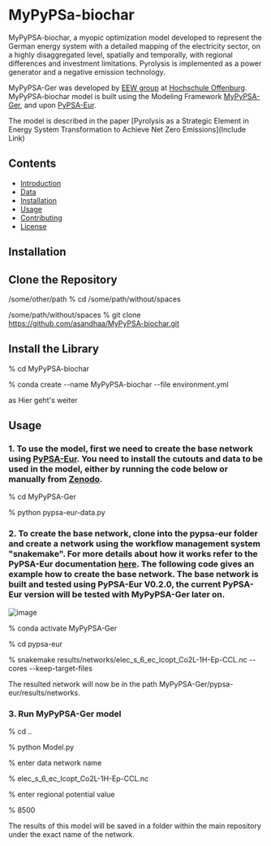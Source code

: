 # MyPyPSa-biochar


MyPyPSA-biochar, a myopic optimization model developed to represent the German energy system with a detailed mapping of the electricity sector, on a highly disaggregated level, spatially and temporally, with regional differences and investment limitations. Pyrolysis is implemented as a power generator and a negative emission technology.

MyPyPSA-Ger was developed by [EEW group](https://ines.hs-offenburg.de/forschung/energiesysteme-und-energiewirtschaft) at [Hochschule Offenburg](https://www.hs-offenburg.de/). 
MyPyPSA-biochar model is built using the Modeling Framework [MyPyPSA-Ger](https://github.com/AnasAbuzayed/MyPyPSA-Ger/), and upon [PyPSA-Eur](https://github.com/PyPSA/pypsa-eur).

The model is described in the paper [Pyrolysis as a Strategic Element in Energy System Transformation to Achieve Net Zero Emissions](Include Link) 

## Contents

- [Introduction](#introduction)
- [Data](#data)
- [Installation](#installation)
- [Usage](#usage)
- [Contributing](#contributing)
- [License](#license)


## Installation 

## Clone the Repository 

/some/other/path % cd /some/path/without/spaces

/some/path/without/spaces % git clone https://github.com/asandhaa/MyPyPSA-biochar.git

## Install the Library

% cd MyPyPSA-biochar

% conda create --name MyPyPSA-biochar --file environment.yml

as Hier geht's weiter
## Usage
### 1. To use the model, first we need to create the base network using [PyPSA-Eur](https://github.com/PyPSA/pypsa-eur). You need to install the cutouts and data to be used in the model, either by running the code below or manually from [Zenodo](https://zenodo.org/record/6827030#.YtFzv3bP1zo).

% cd MyPyPSA-Ger

% python pypsa-eur-data.py

### 2. To create the base network, clone into the pypsa-eur folder and create a network using the workflow management system "snakemake". For more details about how it works refer to the PyPSA-Eur documentation [here](https://pypsa-eur.readthedocs.io/en/latest/tutorial.html). The following code gives an example how to create the base network. The base network is built and tested using PyPSA-Eur V0.2.0, the current PyPSA-Eur version will be tested with MyPyPSA-Ger later on. 

![image](https://user-images.githubusercontent.com/60949903/178725004-1464261c-2a74-49a5-abeb-fba698463fef.png)

% conda activate MyPyPSA-Ger

% cd pypsa-eur

% snakemake results/networks/elec_s_6_ec_lcopt_Co2L-1H-Ep-CCL.nc --cores --keep-target-files

The resulted network will now be in the path MyPyPSA-Ger/pypsa-eur/results/networks.

### 3. Run MyPyPSA-Ger model

% cd ..

% python Model.py

% enter data network name

% elec_s_6_ec_lcopt_Co2L-1H-Ep-CCL.nc

% enter regional potential value

% 8500

The results of this model will be saved in a folder within the main repository under the exact name of the network.
